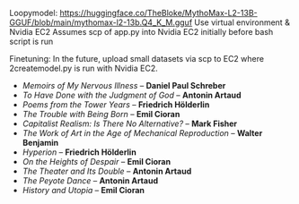 Loopymodel:
https://huggingface.co/TheBloke/MythoMax-L2-13B-GGUF/blob/main/mythomax-l2-13b.Q4_K_M.gguf
Use virtual environment & Nvidia EC2
Assumes scp of app.py into Nvidia EC2 initially before bash script is run

Finetuning:
In the future, upload small datasets via scp to EC2 where 2createmodel.py is run with Nvidia EC2.

- *Memoirs of My Nervous Illness* – **Daniel Paul Schreber**
- *To Have Done with the Judgment of God* – **Antonin Artaud**
- *Poems from the Tower Years* – **Friedrich Hölderlin**
- *The Trouble with Being Born* – **Emil Cioran**
- *Capitalist Realism: Is There No Alternative?* – **Mark Fisher**
- *The Work of Art in the Age of Mechanical Reproduction* – **Walter Benjamin**
- *Hyperion* – **Friedrich Hölderlin**
- *On the Heights of Despair* – **Emil Cioran**
- *The Theater and Its Double* – **Antonin Artaud**
- *The Peyote Dance* – **Antonin Artaud**
- *History and Utopia* – **Emil Cioran**
